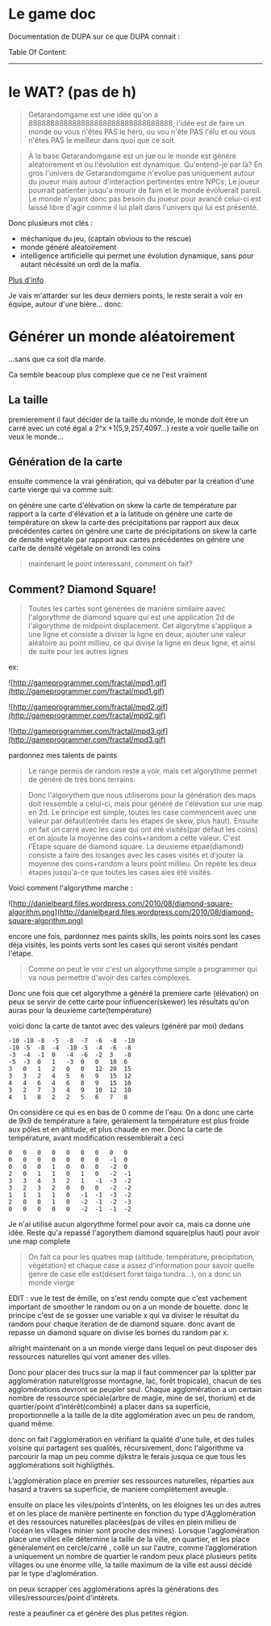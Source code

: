 # Le game doc #


Documentation de DUPA sur ce que DUPA connait :

Table Of Content:


---

# le WAT? (pas de h) #

> Getarandomgame est une idée qu'on a 888888888888888888888888888888888, l'idée est de faire un monde ou vous n'êtes PAS le héro, ou vou n'ête PAS l'élu et ou vous n'êtes PAS le meilleur dans quoi que ce soit.

> À la base Getarandomgame est un jue ou le monde est généré aléatoirement et ou l'évolution est dynamique. Qu'entend-je par là? En gros l'univers de Getarandomgame n'evolue pas uniquement autour du joueur mais autour d'interaction pertinentes entre NPCs; Le joueur pourrait patienter jusqu'a mourir de faim et le monde évoluerait pareil. Le monde n'ayant donc pas besoin du joueur pour avancé celui-ci est laissé libre d'agir comme il lui plait dans l'univers qui lui est présenté.

Donc plusieurs mot clés :
  * méchanique du jeu, (captain obvious to the rescue)
  * monde généré aléatoirement
  * intelligence artificielle qui permet une évolution dynamique, sans pour autant nécéssité un ordi de la mafia.

[Plus d'info](GetRandomGame.md)

Je vais m'attarder sur les deux derniers points, le reste serait a voir en équipe, autour d'une bière...
donc:

# Générer un monde aléatoirement #
...sans que ca soit dla marde.

Ca semble beacoup plus complexe que ce ne l'est vraiment

## La taille ##

premierement il faut décider de la taille du monde, le monde doit être un carré avec un coté égal a 2^x +1(5,9,257,4097...) reste a voir quelle taille on veux le monde...

## Génération de la carte ##

ensuite commence la vrai génération, qui va débuter par la création d'une carte vierge qui va comme suit:

on génère une carte d'élévation
on skew la carte de température par rapport a la carte d'élévation et a la latitude
on génère une carte de température
on skew la carte des précipitations par rapport aux deux précédentes cartes
on génère une carte de précipitations
on skew la carte de densité végétale par rapport aux cartes précédentes
on génère une carte de densité végétale
on arrondi les coins

> maintenant le point interessant, comment on fait?

## Comment? Diamond Square! ##

> Toutes les cartes sont générées de manière similaire aavec l'algorythme de diamond square qui est une application 2d de l'algorythme de midpoint displacement. Cet algorytme s'applique a une ligne et consiste a diviser la ligne en deux, ajouter une valeur aléatoire au point millieu, ce qui divise la ligne en deux ligne, et ainsi de suite pour les autres lignes

ex:

![http://gameprogrammer.com/fractal/mpd1.gif](http://gameprogrammer.com/fractal/mpd1.gif)

![http://gameprogrammer.com/fractal/mpd2.gif](http://gameprogrammer.com/fractal/mpd2.gif)

![http://gameprogrammer.com/fractal/mpd3.gif](http://gameprogrammer.com/fractal/mpd3.gif)


pardonnez mes talents de paints

> Le range permis de random reste a voir, mais cet algorythme permet de généré de très bons terrains.

> Donc l'algorythem que nous utiliserons pour la génération des maps doit ressemble a celui-ci, mais pour généré de l'élévation sur une map en 2d. Le principe est simple, toutes les case commencent avec une valeur par défaut(entrée dans les étapes de skew, plus haut). Ensuite on fait un carré avec les case qui ont été visités(par défaut les coins) et on ajoute la moyenne des coins+random a cette valeur. C'est l'Étape square de diamond square. La deuxieme étpae(diamond) consiste a faire des losanges avec les cases visités et d'jouter  la moyenne des coins+random a leurs point millieu. On répète les deux étapes jusqu'a-ce que toutes les cases aies été visités.

Voici comment l'algorythme marche :

![http://danielbeard.files.wordpress.com/2010/08/diamond-square-algorithm.png](http://danielbeard.files.wordpress.com/2010/08/diamond-square-algorithm.png)

encore une fois, pardonnez mes paints skills, les points noirs sont les cases déja visités, les points verts sont les cases qui seront visités pendant l'étape.

> Comme on peut le voir c'est un algorythme simple a programmer qui va nous permettre d'avoir des cartes complexes.

Donc une fois que cet algorythme a généré la premiere carte (élévation) on peux se servir de cette carte pour influencer(skewer) les résultats qu'on auras pour la deuxième carte(température)


voici donc la carte de tantot avec des valeurs (généré par moi) dedans
```
-10	-10	-8	-5	-8	-7	-6	-8	-10
-10	-5	-8	-4	-10	-5	-4	-6	-8
-3	-4	-1	0	-4	-6	-2	3	-8
-5	-3	0	1	-3	0	0	10	6
3	0	1	2	0	0	12	20	15
3	3	2	4	5	6	9	15	12
4	4	6	4	6	8	9	15	10
3	2	7	3	4	9	10	12	10
4	1	8	2	2	5	6	7	8
```
On considère ce qui es en bas de 0 comme de l'eau.
On a donc une carte de 9x9 de température a faire, géralement la température est plus froide aux pôles et en altitude, et plus chaude en mer.
Donc la carte de température, avant modification ressemblerait a ceci
```
0	0	0	0	0	0	0	0	0
0	0	0	0	0	0	0	-1	0
0	0	0	1	0	0	0	-2	0
2	0	1	1	0	1	0	-2	-1
3	3	4	3	2	1	-1	-3	-2
3	2	3	2	0	0	0	-2	-2
1	1	1	1	0	-1	-1	-3	-2
2	0	0	1	0	-2	-1	-2	-3
0	0	0	0	0	-2	-1	-1	-2
```
Je n'ai utilisé aucun algorythme formel pour avoir ca, mais ca donne une idée.
Reste qu'a repassé l'agorythem diamond square(plus haut) pour avoir une map complete
> On fait ca pour les quatres map (altitude, température,  précipitation, végétation)  et chaque case a assez d'information pour savoir quelle genre de case elle est(désert foret taiga tundra...), on a donc un monde vierge

EDIT : vue le test de émille, on s'est rendu compte que c'est vachement important de smoother le random ou on a un monde de bouette. donc le principe c'est de se gosser une variable x qui va diviser le résultat du random pour chaque iteration de de diamond square. donc avant de repasse un diamond square on divise les bornes du random par x.

allright maintenant on a un monde vierge dans lequel on peut disposer des ressources naturelles qui vont amener des villes.

Donc pour placer des trucs sur la map il faut commencer par la splitter par agglomération naturel(grosse montagne, lac, forêt tropicale), chacun de ses agglomérations devront se peupler seul. Chaque agglomération a un certain nombre de ressource spéciale(arbre de magie, mine de sel, thorium) et de quartier/point d’intérêt(combiné) a placer dans sa superficie, proportionnelle a la taille de la dite agglomération avec un peu de random, quand même.

donc on fait l'agglomération en vérifiant la qualité d'une tuile, et des tuiles voisine qui partagent ses qualités, récursivement, donc l'algorithme va parcourir la map un peu comme djikstra le ferais jusqua ce que tous les agglomérations soit highligthés.


L’agglomération place en premier ses ressources naturelles, réparties aux hasard a travers sa superficie, de maniere complètement aveugle.

ensuite on place les viles/points d’intérêts, on les éloignes les un des autres et on les place de manière pertinente en fonction du type d'Agglomération et des ressources naturelles placées(pas de villes en plein millieu de l'océan les villages minier sont proche des mines). Lorsque l'agglomération place une villes elle détermine la taille de la ville, en quartier, et les place généralement en cercle/carré , collé un sur l'autre, comme l’agglomération a uniquement un nombre de quartier le random peux placé plusieurs petits villages ou une énorme ville, la taille maximum de la ville est aussi décidé par le type d'aglomération.

on peux scrapper ces agglomérations après la générations des villes/ressources/point d'intèrets.

reste a peaufiner ca et génère des plus petites région.